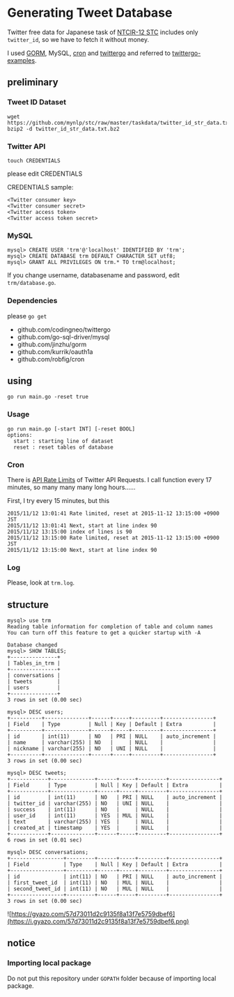 # Generating Tweet Database

Twitter free data for Japanese task of [NTCIR-12 STC](http://ntcir12.noahlab.com.hk/stc.htm) includes only `twitter_id`, so we have to fetch it without money.

I used [GORM](https://github.com/jinzhu/gorm), MySQL, [cron](https://github.com/robfig/cron) and [twittergo](https://github.com/kurrik/twittergo) and referred to [twittergo-examples](https://github.com/kurrik/twittergo-examples).

## preliminary

### Tweet ID Dataset

```
wget https://github.com/mynlp/stc/raw/master/taskdata/twitter_id_str_data.txt.bz2
bzip2 -d twitter_id_str_data.txt.bz2
```

### Twitter API

```
touch CREDENTIALS
```

please edit CREDENTIALS

CREDENTIALS sample:

```
<Twitter consumer key>
<Twitter consumer secret>
<Twitter access token>
<Twitter access token secret>
```

### MySQL

```
mysql> CREATE USER 'trm'@'localhost' IDENTIFIED BY 'trm';
mysql> CREATE DATABASE trm DEFAULT CHARACTER SET utf8;
mysql> GRANT ALL PRIVILEGES ON trm.* TO trm@localhost;
```

If you change username, databasename and password, edit `trm/database.go`.

### Dependencies

please `go get`

* github.com/codingneo/twittergo
* github.com/go-sql-driver/mysql
* github.com/jinzhu/gorm
* github.com/kurrik/oauth1a
* github.com/robfig/cron

## using

```
go run main.go -reset true
```

### Usage

```
go run main.go [-start INT] [-reset BOOL]
options:
  start : starting line of dataset
  reset : reset tables of database
```

### Cron

There is [API Rate Limits](https://dev.twitter.com/rest/public/rate-limiting) of Twitter API Requests.
I call function every 17 minutes, so many many many long hours......

First, I try every 15 minutes, but this

```
2015/11/12 13:01:41 Rate limited, reset at 2015-11-12 13:15:00 +0900 JST
2015/11/12 13:01:41 Next, start at line index 90
2015/11/12 13:15:00 index of lines is 90
2015/11/12 13:15:00 Rate limited, reset at 2015-11-12 13:15:00 +0900 JST
2015/11/12 13:15:00 Next, start at line index 90
```

### Log

Please, look at `trm.log`.

## structure

```
mysql> use trm
Reading table information for completion of table and column names
You can turn off this feature to get a quicker startup with -A

Database changed
mysql> SHOW TABLES;
+---------------+
| Tables_in_trm |
+---------------+
| conversations |
| tweets        |
| users         |
+---------------+
3 rows in set (0.00 sec)

mysql> DESC users;
+----------+--------------+------+-----+---------+----------------+
| Field    | Type         | Null | Key | Default | Extra          |
+----------+--------------+------+-----+---------+----------------+
| id       | int(11)      | NO   | PRI | NULL    | auto_increment |
| name     | varchar(255) | NO   |     | NULL    |                |
| nickname | varchar(255) | NO   | UNI | NULL    |                |
+----------+--------------+------+-----+---------+----------------+
3 rows in set (0.00 sec)

mysql> DESC tweets;
+------------+--------------+------+-----+---------+----------------+
| Field      | Type         | Null | Key | Default | Extra          |
+------------+--------------+------+-----+---------+----------------+
| id         | int(11)      | NO   | PRI | NULL    | auto_increment |
| twitter_id | varchar(255) | NO   | UNI | NULL    |                |
| success    | int(11)      | NO   |     | NULL    |                |
| user_id    | int(11)      | YES  | MUL | NULL    |                |
| text       | varchar(255) | YES  |     | NULL    |                |
| created_at | timestamp    | YES  |     | NULL    |                |
+------------+--------------+------+-----+---------+----------------+
6 rows in set (0.01 sec)

mysql> DESC conversations;
+-----------------+---------+------+-----+---------+----------------+
| Field           | Type    | Null | Key | Default | Extra          |
+-----------------+---------+------+-----+---------+----------------+
| id              | int(11) | NO   | PRI | NULL    | auto_increment |
| first_tweet_id  | int(11) | NO   | MUL | NULL    |                |
| second_tweet_id | int(11) | NO   | MUL | NULL    |                |
+-----------------+---------+------+-----+---------+----------------+
3 rows in set (0.00 sec)
```

![https://gyazo.com/57d73011d2c9135f8a13f7e5759dbef6](https://i.gyazo.com/57d73011d2c9135f8a13f7e5759dbef6.png)

## notice

### Importing local package

Do not put this repository under `GOPATH` folder because of importing local package.
